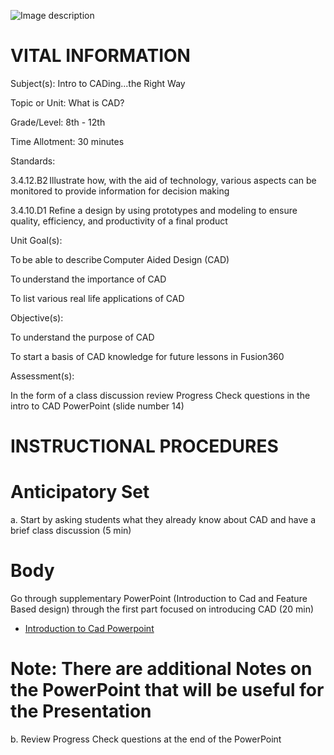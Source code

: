 ![Image description](https://github.com/BotDevLLC/BotDevCurriculum/blob/master/Pictures/Botdev.png)
# VITAL INFORMATION
Subject(s):  Intro to CADing...the Right Way 

Topic or Unit: What is CAD? 

Grade/Level: 8th - 12th  

Time Allotment: 30 minutes 

Standards:       

 3.4.12.B2 Illustrate how, with the aid of technology, various aspects can be monitored to provide information for decision making 

3.4.10.D1 Refine a design by using prototypes and modeling to ensure quality, efficiency, and productivity of a final product  

 

Unit Goal(s):   

To be able to describe Computer Aided Design (CAD)  

To understand the importance of CAD  

To list various real life applications of CAD 

Objective(s):     

To understand the purpose of CAD 

To start a basis of CAD knowledge for future lessons in Fusion360 

Assessment(s):    

In the form of a class discussion review Progress Check questions in the intro to CAD PowerPoint (slide number 14) 

 
# INSTRUCTIONAL PROCEDURES 
  # Anticipatory Set
a. Start by asking students what they already know about CAD and have a brief class discussion (5 min) 

  # Body
  Go through supplementary PowerPoint (Introduction to Cad and Feature Based design) through the first part focused on introducing CAD (20 min) 
   - [Introduction to Cad Powerpoint](<a href="https://drive.google.com/drive/folders/1iboYVWrajdELofP_a84QwuE4QDCMNvG6" target="_blank"/>)

  # Note: There are additional Notes on the PowerPoint that will be useful for the Presentation  
 b.  Review Progress Check questions at the end of the PowerPoint 

 
